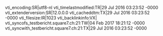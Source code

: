 vti_encoding:SR|utf8-nl
vti_timelastmodified:TR|29 Jul 2016 03:23:52 -0000
vti_extenderversion:SR|12.0.0.0
vti_cacheddtm:TX|29 Jul 2016 03:23:52 -0000
vti_filesize:IR|1023
vti_backlinkinfo:VX|
vti_syncofs_testbericht.square7.ch\:21:TW|04 Feb 2017 18:21:12 -0000
vti_syncwith_testbericht.square7.ch\:21:TX|29 Jul 2016 03:23:52 -0000
